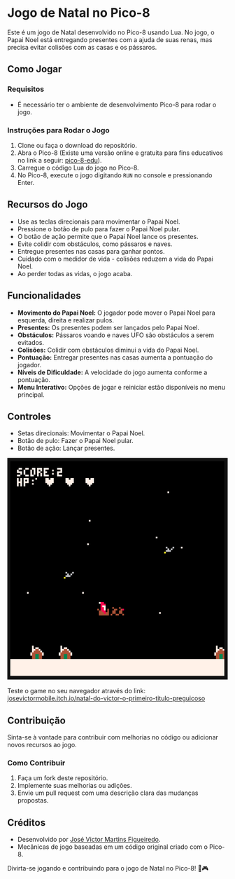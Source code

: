 # Jogo de Natal no Pico-8

Este é um jogo de Natal desenvolvido no Pico-8 usando Lua. No jogo, o Papai Noel está entregando presentes com a ajuda de suas renas, mas precisa evitar colisões com as casas e os pássaros.

## Como Jogar

### Requisitos
- É necessário ter o ambiente de desenvolvimento Pico-8 para rodar o jogo.

### Instruções para Rodar o Jogo
1. Clone ou faça o download do repositório.
2. Abra o Pico-8 (Existe uma versão online e gratuita para fins educativos no link a seguir: [pico-8-edu](https://www.pico-8-edu.com/)).
3. Carregue o código Lua do jogo no Pico-8.
4. No Pico-8, execute o jogo digitando `RUN` no console e pressionando Enter.

## Recursos do Jogo

- Use as teclas direcionais para movimentar o Papai Noel.
- Pressione o botão de pulo para fazer o Papai Noel pular.
- O botão de ação permite que o Papai Noel lance os presentes.
- Evite colidir com obstáculos, como pássaros e naves.
- Entregue presentes nas casas para ganhar pontos.
- Cuidado com o medidor de vida - colisões reduzem a vida do Papai Noel.
- Ao perder todas as vidas, o jogo acaba.

## Funcionalidades
- **Movimento do Papai Noel:** O jogador pode mover o Papai Noel para esquerda, direita e realizar pulos.
- **Presentes:** Os presentes podem ser lançados pelo Papai Noel.
- **Obstáculos:** Pássaros voando e naves UFO são obstáculos a serem evitados.
- **Colisões:** Colidir com obstáculos diminui a vida do Papai Noel.
- **Pontuação:** Entregar presentes nas casas aumenta a pontuação do jogador.
- **Níveis de Dificuldade:** A velocidade do jogo aumenta conforme a pontuação.
- **Menu Interativo:** Opções de jogar e reiniciar estão disponíveis no menu principal.

## Controles
- Setas direcionais: Movimentar o Papai Noel.
- Botão de pulo: Fazer o Papai Noel pular.
- Botão de ação: Lançar presentes.

![Imagem demostrando tela do jogo](demonstracao.png)

Teste o game no seu navegador através do link:
<a href="https://josevictormobile.itch.io/natal-do-victor-o-primeiro-titulo-preguicoso" target="_blank">josevictormobile.itch.io/natal-do-victor-o-primeiro-titulo-preguicoso</a>

## Contribuição
Sinta-se à vontade para contribuir com melhorias no código ou adicionar novos recursos ao jogo.

### Como Contribuir
1. Faça um fork deste repositório.
2. Implemente suas melhorias ou adições.
3. Envie um pull request com uma descrição clara das mudanças propostas.

## Créditos
- Desenvolvido por [José Victor Martins Figueiredo](https://github.com/josevictormobilelink_do_seu_perfil).
- Mecânicas de jogo baseadas em um código original criado com o Pico-8.

Divirta-se jogando e contribuindo para o jogo de Natal no Pico-8! 🎅🎮
